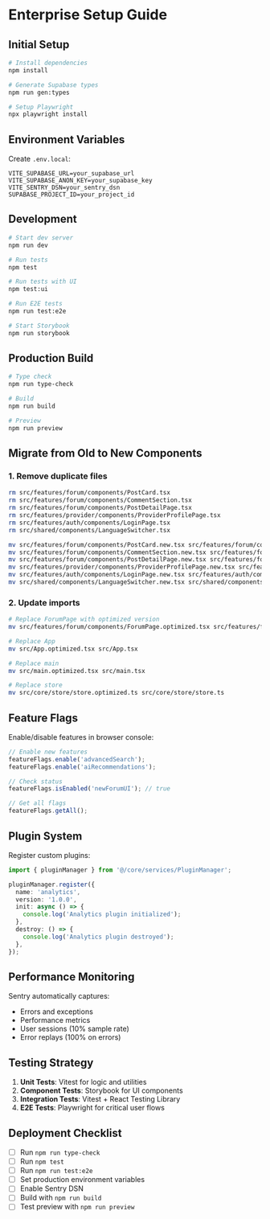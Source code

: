 # Enterprise Setup Guide

## Initial Setup

```bash
# Install dependencies
npm install

# Generate Supabase types
npm run gen:types

# Setup Playwright
npx playwright install
```

## Environment Variables

Create `.env.local`:

```env
VITE_SUPABASE_URL=your_supabase_url
VITE_SUPABASE_ANON_KEY=your_supabase_key
VITE_SENTRY_DSN=your_sentry_dsn
SUPABASE_PROJECT_ID=your_project_id
```

## Development

```bash
# Start dev server
npm run dev

# Run tests
npm test

# Run tests with UI
npm test:ui

# Run E2E tests
npm run test:e2e

# Start Storybook
npm run storybook
```

## Production Build

```bash
# Type check
npm run type-check

# Build
npm run build

# Preview
npm run preview
```

## Migrate from Old to New Components

### 1. Remove duplicate files
```bash
rm src/features/forum/components/PostCard.tsx
rm src/features/forum/components/CommentSection.tsx
rm src/features/forum/components/PostDetailPage.tsx
rm src/features/provider/components/ProviderProfilePage.tsx
rm src/features/auth/components/LoginPage.tsx
rm src/shared/components/LanguageSwitcher.tsx

mv src/features/forum/components/PostCard.new.tsx src/features/forum/components/PostCard.tsx
mv src/features/forum/components/CommentSection.new.tsx src/features/forum/components/CommentSection.tsx
mv src/features/forum/components/PostDetailPage.new.tsx src/features/forum/components/PostDetailPage.tsx
mv src/features/provider/components/ProviderProfilePage.new.tsx src/features/provider/components/ProviderProfilePage.tsx
mv src/features/auth/components/LoginPage.new.tsx src/features/auth/components/LoginPage.tsx
mv src/shared/components/LanguageSwitcher.new.tsx src/shared/components/LanguageSwitcher.tsx
```

### 2. Update imports
```bash
# Replace ForumPage with optimized version
mv src/features/forum/components/ForumPage.optimized.tsx src/features/forum/components/ForumPage.tsx

# Replace App
mv src/App.optimized.tsx src/App.tsx

# Replace main
mv src/main.optimized.tsx src/main.tsx

# Replace store
mv src/core/store/store.optimized.ts src/core/store/store.ts
```

## Feature Flags

Enable/disable features in browser console:

```javascript
// Enable new features
featureFlags.enable('advancedSearch');
featureFlags.enable('aiRecommendations');

// Check status
featureFlags.isEnabled('newForumUI'); // true

// Get all flags
featureFlags.getAll();
```

## Plugin System

Register custom plugins:

```typescript
import { pluginManager } from '@/core/services/PluginManager';

pluginManager.register({
  name: 'analytics',
  version: '1.0.0',
  init: async () => {
    console.log('Analytics plugin initialized');
  },
  destroy: () => {
    console.log('Analytics plugin destroyed');
  },
});
```

## Performance Monitoring

Sentry automatically captures:
- Errors and exceptions
- Performance metrics
- User sessions (10% sample rate)
- Error replays (100% on errors)

## Testing Strategy

1. **Unit Tests**: Vitest for logic and utilities
2. **Component Tests**: Storybook for UI components
3. **Integration Tests**: Vitest + React Testing Library
4. **E2E Tests**: Playwright for critical user flows

## Deployment Checklist

- [ ] Run `npm run type-check`
- [ ] Run `npm test`
- [ ] Run `npm run test:e2e`
- [ ] Set production environment variables
- [ ] Enable Sentry DSN
- [ ] Build with `npm run build`
- [ ] Test preview with `npm run preview`
